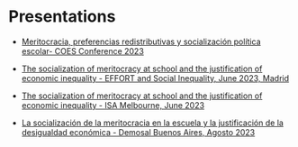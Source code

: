 # Presentations

- [Meritocracia, preferencias redistributivas y socialización política escolar- COES Conference 2023](https://educacion-meritocracia.github.io/meritocracia-escuela-agencia/presentations/presentacion-coes-conf-2022/presentacion-edumer.html)


- [The socialization of meritocracy at school and the justification of economic inequality - EFFORT and Social Inequality, June 2023, Madrid](https://educacion-meritocracia.github.io/meritocracia-escuela-agencia/presentations//EFFORT-Madrid-Jun2023/effort2023.html)


- [The socialization of meritocracy at school and the justification of economic inequality - ISA Melbourne, June 2023](https://educacion-meritocracia.github.io/meritocracia-escuela-agencia/presentations//ISA-Melbourne2023/ISA2023.html)

- [La socialización de la meritocracia en la escuela y la justificación de la desigualdad económica - Demosal Buenos Aires, Agosto 2023](https://educacion-meritocracia.github.io/meritocracia-escuela-agencia/presentations//demosal2023/demosal2023.html)
